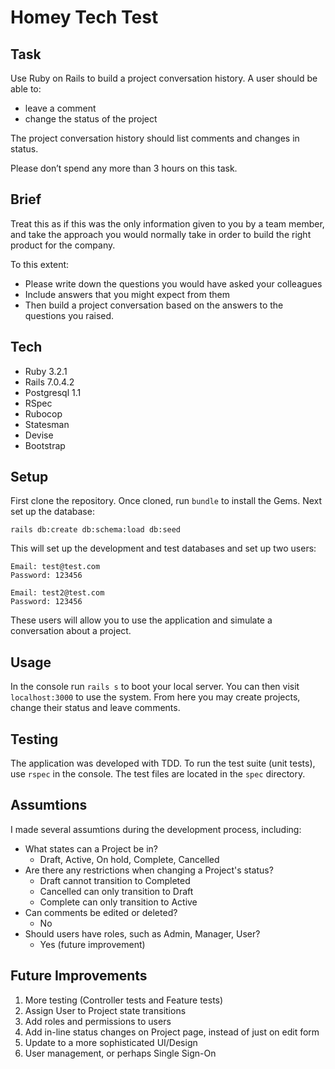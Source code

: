 # Homey Tech Test

## Task

Use Ruby on Rails to build a project conversation history. A user should be able to:

- leave a comment
- change the status of the project

The project conversation history should list comments and changes in status. 

Please don’t spend any more than 3 hours on this task.

## Brief

Treat this as if this was the only information given to you by a team member, and take the approach you would normally take in order to build the right product for the company.

To this extent:

- Please write down the questions you would have asked your colleagues
- Include answers that you might expect from them
- Then build a project conversation based on the answers to the questions you raised.

## Tech
- Ruby 3.2.1
- Rails 7.0.4.2
- Postgresql 1.1
- RSpec
- Rubocop
- Statesman
- Devise
- Bootstrap

## Setup
First clone the repository. Once cloned, run `bundle` to install the Gems. Next set up the database:

`rails db:create db:schema:load db:seed`

This will set up the development and test databases and set up two users:

```
Email: test@test.com
Password: 123456
```
```
Email: test2@test.com
Password: 123456
```
These users will allow you to use the application and simulate a conversation about a project.

## Usage
In the console run `rails s` to boot your local server. You can then visit `localhost:3000` to use the system. From here you may create projects, change their status and leave comments.

## Testing
The application was developed with TDD. To run the test suite (unit tests), use `rspec` in the console. The test files are located in the `spec` directory.

## Assumtions
I made several assumtions during the development process, including:
- What states can a Project be in?
  - Draft, Active, On hold, Complete, Cancelled
- Are there any restrictions when changing a Project's status?
  - Draft cannot transition to Completed
  - Cancelled can only transition to Draft
  - Complete can only transition to Active
- Can comments be edited or deleted?
  - No
- Should users have roles, such as Admin, Manager, User?
  - Yes (future improvement)

## Future Improvements
1. More testing (Controller tests and Feature tests)
2. Assign User to Project state transitions
3. Add roles and permissions to users
4. Add in-line status changes on Project page, instead of just on edit form
5. Update to a more sophisticated UI/Design
6. User management, or perhaps Single Sign-On
